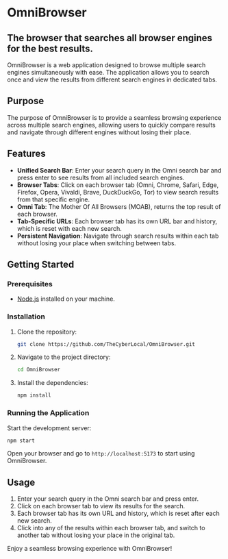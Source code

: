 # OmniBrowser
## The browser that searches all browser engines for the best results.

OmniBrowser is a web application designed to browse multiple search engines simultaneously with ease. The application allows you to search once and view the results from different search engines in dedicated tabs.

## Purpose

The purpose of OmniBrowser is to provide a seamless browsing experience across multiple search engines, allowing users to quickly compare results and navigate through different engines without losing their place.

## Features

- **Unified Search Bar**: Enter your search query in the Omni search bar and press enter to see results from all included search engines.
- **Browser Tabs**: Click on each browser tab (Omni, Chrome, Safari, Edge, Firefox, Opera, Vivaldi, Brave, DuckDuckGo, Tor) to view search results from that specific engine.
- **Omni Tab**: The Mother Of All Browsers (MOAB), returns the top result of each browser.
- **Tab-Specific URLs**: Each browser tab has its own URL bar and history, which is reset with each new search.
- **Persistent Navigation**: Navigate through search results within each tab without losing your place when switching between tabs.

## Getting Started

### Prerequisites

- [Node.js](https://nodejs.org/) installed on your machine.

### Installation

1. Clone the repository:
    ```bash
    git clone https://github.com/TheCyberLocal/OmniBrowser.git
    ```
2. Navigate to the project directory:
    ```bash
    cd OmniBrowser
    ```
3. Install the dependencies:
    ```bash
    npm install
    ```

### Running the Application

Start the development server:
```bash
npm start
```

Open your browser and go to `http://localhost:5173` to start using OmniBrowser.

## Usage

1. Enter your search query in the Omni search bar and press enter.
2. Click on each browser tab to view its results for the search.
3. Each browser tab has its own URL and history, which is reset after each new search.
4. Click into any of the results within each browser tab, and switch to another tab without losing your place in the original tab.

Enjoy a seamless browsing experience with OmniBrowser!
